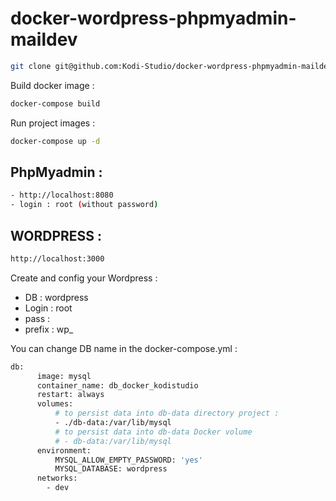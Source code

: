 # docker-wordpress-phpmyadmin-maildev
```sh
git clone git@github.com:Kodi-Studio/docker-wordpress-phpmyadmin-maildev-.git
```
Build docker image :
```sh
docker-compose build
```
Run project images :
```sh
docker-compose up -d
```
## PhpMyadmin :

```sh
- http://localhost:8080
- login : root (without password)
```
## WORDPRESS :

```sh
http://localhost:3000
```

Create and config your Wordpress :
 - DB : wordpress
 - Login : root
 - pass :
 - prefix : wp_

 You can change DB name in the docker-compose.yml :
```sh
db:
      image: mysql
      container_name: db_docker_kodistudio
      restart: always
      volumes:
          # to persist data into db-data directory project :
          - ./db-data:/var/lib/mysql
          # to persist data into db-data Docker volume
          # - db-data:/var/lib/mysql
      environment:
          MYSQL_ALLOW_EMPTY_PASSWORD: 'yes'
          MYSQL_DATABASE: wordpress
      networks:
        - dev
```
